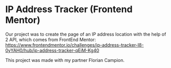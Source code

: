 # IP Address Tracker (Frontend Mentor)
 
Our project was to create the page of an IP address location with the help of 2 API, which comes from FrontEnd Mentor:
https://www.frontendmentor.io/challenges/ip-address-tracker-I8-0yYAH0/hub/ip-address-tracker-qEiM-Kg40

This project was made with my partner Florian Campion.
